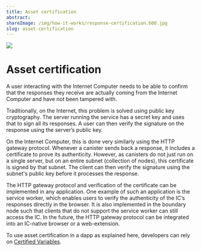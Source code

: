 ```yaml
---
title: Asset certification
abstract:
shareImage: /img/how-it-works/response-certification.600.jpg
slug: asset-certification
---
```


![](/img/how-it-works/response-certification.600x300.jpg)

# Asset certification

A user interacting with the Internet Computer needs to be able to confirm that
the responses they receive are actually coming from the Internet Computer and
have not been tampered with.

Traditionally, on the Internet, this problem is solved using public key cryptography.
The server running the service has a secret key and uses that to sign all its
responses. A user can then verify the signature on the response using the
server’s public key.

On the Internet Computer, this is done very similarly using the HTTP gateway
protocol. Whenever a canister sends back a response, it includes a certificate
to prove its authenticity. However, as canisters do not just run on a single
server, but on an entire subnet (collection of nodes), this certificate is signed by
that subnet. The client can then verify the signature using the subnet's public
key before it processes the response.

The HTTP gateway protocol and verification of the certificate can be implemented
in any application. One example of such an application is the service worker,
which enables users to verify the authenticity of the IC’s responses directly in
the browser. It is also implemented in the boundary node such that clients that
do not support the service worker can still access the IC. In the future, the
HTTP gateway protocol can be integrated into an IC-native browser or a
web-extension.


To use asset certification in a dapp as explained here, developers can rely on
[Certified Variables](/how-it-works/response-certification/).
